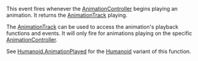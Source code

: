 This event fires whenever the [AnimationController](https://developer.roblox.com/en-us/api-reference/class/AnimationController) begins playing an animation. It returns the [AnimationTrack](https://developer.roblox.com/en-us/api-reference/class/AnimationTrack) playing.

The [AnimationTrack](https://developer.roblox.com/en-us/api-reference/class/AnimationTrack) can be used to access the animation's playback functions and events. It will only fire for animations playing on the specific [AnimationController](https://developer.roblox.com/en-us/api-reference/class/AnimationController).

See [Humanoid.AnimationPlayed](https://developer.roblox.com/en-us/api-reference/event/Humanoid/AnimationPlayed) for the [Humanoid](https://developer.roblox.com/en-us/api-reference/class/Humanoid) variant of this function.